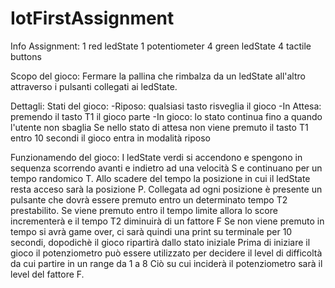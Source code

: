 # IotFirstAssignment

 Info Assignment:
  1 red ledState
  1 potentiometer
  4 green ledState
  4 tactile buttons
  
 Scopo del gioco:
  Fermare la pallina che rimbalza da un ledState all'altro attraverso i pulsanti collegati ai ledState.
   
 Dettagli:
  Stati del gioco:
   -Riposo: qualsiasi tasto risveglia il gioco
   -In Attesa: premendo il tasto T1 il gioco parte
   -In gioco: lo stato continua fino a quando l'utente non sbaglia
   Se nello stato di attesa non viene premuto il tasto T1 entro 10 secondi il gioco entra in modalità riposo
   
Funzionamendo del gioco:
  I ledState verdi si accendono e spengono in sequenza scorrendo avanti e indietro ad una velocità S e continuano per un tempo randomico T.
  Allo scadere del tempo la posizione in cui il ledState resta acceso sarà la posizione P.
  Collegata ad ogni posizione è presente un pulsante che dovrà essere premuto entro un determinato tempo T2 prestabilito.
  Se viene premuto entro il tempo limite allora lo score incrementerà e il tempo T2 diminuirà di un fattore F
  Se non viene premuto in tempo si avrà game over, ci sarà quindi una print su terminale per 10 secondi, dopodichè il gioco ripartirà dallo stato iniziale
  Prima di iniziare il gioco il potenziometro può essere utilizzato per decidere il level di difficoltà da cui partire in un range da 1 a 8
  Ciò su cui inciderà il potenziometro sarà il level del fattore F.
